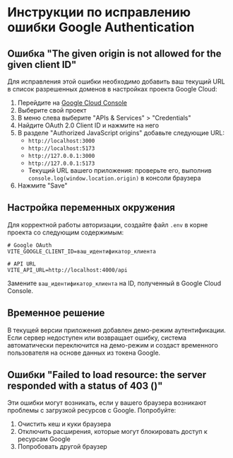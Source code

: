 # Инструкции по исправлению ошибки Google Authentication

## Ошибка "The given origin is not allowed for the given client ID"

Для исправления этой ошибки необходимо добавить ваш текущий URL в список разрешенных доменов в настройках проекта Google Cloud:

1. Перейдите на [Google Cloud Console](https://console.cloud.google.com/)
2. Выберите свой проект
3. В меню слева выберите "APIs & Services" > "Credentials"
4. Найдите OAuth 2.0 Client ID и нажмите на него
5. В разделе "Authorized JavaScript origins" добавьте следующие URL:
   - `http://localhost:3000`
   - `http://localhost:5173`
   - `http://127.0.0.1:3000`
   - `http://127.0.0.1:5173`
   - Текущий URL вашего приложения: проверьте его, выполнив `console.log(window.location.origin)` в консоли браузера
6. Нажмите "Save"

## Настройка переменных окружения

Для корректной работы авторизации, создайте файл `.env` в корне проекта со следующим содержимым:

```
# Google OAuth
VITE_GOOGLE_CLIENT_ID=ваш_идентификатор_клиента

# API URL
VITE_API_URL=http://localhost:4000/api
```

Замените `ваш_идентификатор_клиента` на ID, полученный в Google Cloud Console.

## Временное решение

В текущей версии приложения добавлен демо-режим аутентификации. Если сервер недоступен или возвращает ошибку, система автоматически переключится на демо-режим и создаст временного пользователя на основе данных из токена Google.

## Ошибки "Failed to load resource: the server responded with a status of 403 ()"

Эти ошибки могут возникать, если у вашего браузера возникают проблемы с загрузкой ресурсов с Google. Попробуйте:

1. Очистить кеш и куки браузера
2. Отключить расширения, которые могут блокировать доступ к ресурсам Google
3. Попробовать другой браузер 